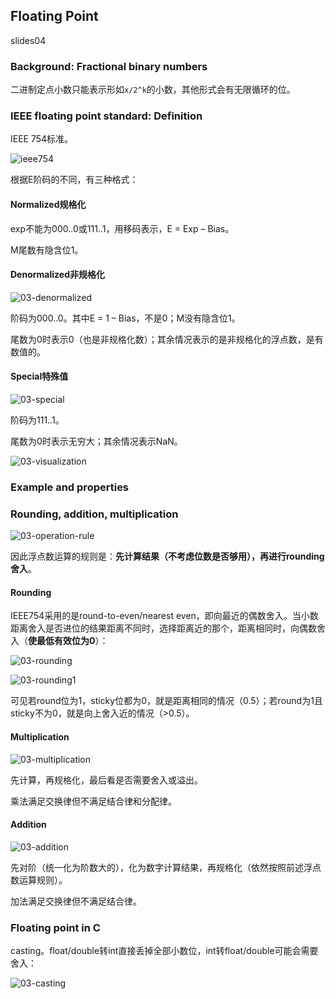 ## Floating Point

slides04

### Background: Fractional binary numbers 

二进制定点小数只能表示形如`x/2^k`的小数，其他形式会有无限循环的位。

### IEEE floating point standard: Definition 

IEEE 754标准。

![ieee754](./imgs/03-ieee754.PNG)

根据E阶码的不同，有三种格式：

#### Normalized规格化

exp不能为000..0或111..1，用移码表示，E = Exp – Bias。

M尾数有隐含位1。

#### Denormalized非规格化

![03-denormalized](./imgs/03-denormalized.PNG)

阶码为000..0。其中E = 1 – Bias，不是0；M没有隐含位1。

尾数为0时表示0（也是非规格化数）；其余情况表示的是非规格化的浮点数，是有数值的。

#### Special特殊值

![03-special](./imgs/03-special.PNG)

阶码为111..1。

尾数为0时表示无穷大；其余情况表示NaN。

![03-visualization](./imgs/03-visualization.PNG)

### Example and properties 

### Rounding, addition, multiplication 

![03-operation-rule](./imgs/03-operation-rule.PNG)

因此浮点数运算的规则是：**先计算结果（不考虑位数是否够用），再进行rounding舍入**。

#### Rounding

IEEE754采用的是round-to-even/nearest even，即向最近的偶数舍入。当小数距离舍入是否进位的结果距离不同时，选择距离近的那个，距离相同时，向偶数舍入（**使最低有效位为0**）：

![03-rounding](./imgs/03-rounding.PNG)

![03-rounding1](./imgs/03-rounding1.PNG)

可见若round位为1，sticky位都为0，就是距离相同的情况（0.5）；若round为1且sticky不为0，就是向上舍入近的情况（>0.5）。

#### Multiplication

![03-multiplication](./imgs/03-multiplication.PNG)

先计算，再规格化，最后看是否需要舍入或溢出。

乘法满足交换律但不满足结合律和分配律。

#### Addition

![03-addition](./imgs/03-addition.PNG)

先对阶（统一化为阶数大的），化为数字计算结果，再规格化（依然按照前述浮点数运算规则）。

加法满足交换律但不满足结合律。

### Floating point in C

casting。float/double转int直接丢掉全部小数位，int转float/double可能会需要舍入：

![03-casting](./imgs/03-casting.PNG)
